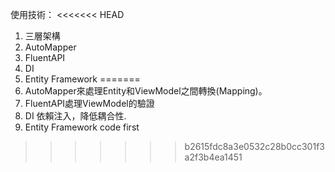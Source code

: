 使用技術：
<<<<<<< HEAD
1. 三層架構
2. AutoMapper
3. FluentAPI
4. DI
5. Entity Framework
=======
1. AutoMapper來處理Entity和ViewModel之間轉換(Mapping)。
2. FluentAPI處理ViewModel的驗證
3. DI 依賴注入，降低耦合性. 
4. Entity Framework code first
>>>>>>> b2615fdc8a3e0532c28b0cc301f3a2f3b4ea1451
